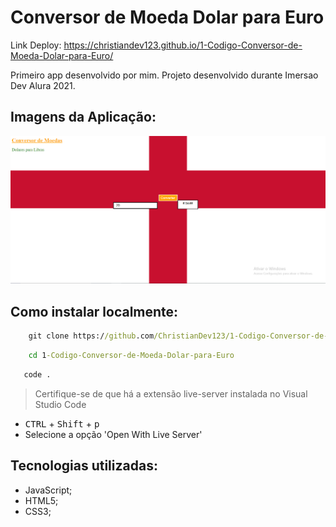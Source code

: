 # Conversor de Moeda Dolar para Euro

Link Deploy: <https://christiandev123.github.io/1-Codigo-Conversor-de-Moeda-Dolar-para-Euro/>

Primeiro app desenvolvido por mim. Projeto desenvolvido durante Imersao Dev Alura 2021.

## Imagens da Aplicação:

![Imagem da página do projeto](https://github.com/ChristianDev123/1-Codigo-Conversor-de-Moeda-Dolar-para-Euro/blob/master/Imagens%20-%20LinkedIn/imagemPagina.PNG)

## Como instalar localmente:

```cmd
    git clone https://github.com/ChristianDev123/1-Codigo-Conversor-de-Moeda-Dolar-para-Euro.git
```
```cmd
    cd 1-Codigo-Conversor-de-Moeda-Dolar-para-Euro
```
```cmd
   code . 
```
> Certifique-se de que há a extensão live-server instalada no Visual Studio Code

- <kbd>CTRL</kbd> + <kbd>Shift</kbd> + <kbd>p</kbd>
- Selecione a opção 'Open With Live Server'

## Tecnologias utilizadas:

- JavaScript;
- HTML5;
- CSS3;